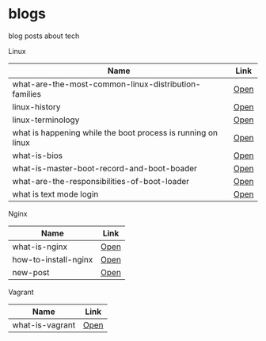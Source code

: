 # blogs

blog posts about tech

Linux

| Name  | Link |
| ------------- | ------------- |
| what-are-the-most-common-linux-distribution-families  | [Open](/posts/230117)  |
| linux-history  | [Open](/posts/230118)  |
| linux-terminology  | [Open](/posts/230119)  |
| what is happening while the boot process is running on linux | [Open](/posts/230120) |
| what-is-bios | [Open](/posts/230121) |
| what-is-master-boot-record-and-boot-boader | [Open](/posts/230122) |
| what-are-the-responsibilities-of-boot-loader | [Open](/posts/230123)|| what is an initial RAM disk initrd or initial RAM File System initramfs | [Open](/posts/230127) |
| what is text mode login | [Open](/posts/230128) |


Nginx

| Name  | Link |
| ------------- | ------------- |
| what-is-nginx  | [Open](/posts/230124)  |
| how-to-install-nginx  | [Open](/posts/230125)  |
| new-post  | [Open](/posts/230127)  |


Vagrant 

| Name  | Link |
| ------------- | ------------- |
| what-is-vagrant  | [Open](/posts/230126)  |

